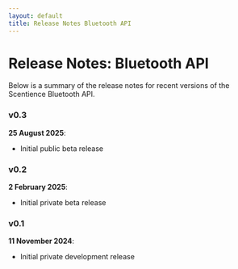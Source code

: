 ```yaml
---
layout: default
title: Release Notes Bluetooth API
---
```


# Release Notes: Bluetooth API
Below is a summary of the release notes for recent versions of the Scentience Bluetooth API.

### v0.3
**25 August 2025**: 
- Initial public beta release


### v0.2
**2 February 2025**: 
- Initial private beta release


### v0.1
**11 November 2024**: 
- Initial private development release